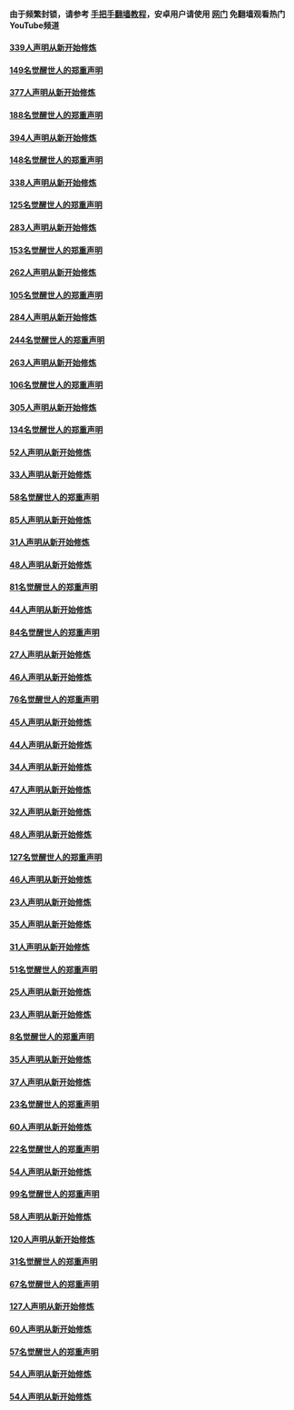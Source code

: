 #### 由于频繁封锁，请参考 [手把手翻墙教程](https://github.com/gfw-breaker/guides/wiki/)，安卓用户请使用 [网门](https://github.com/gfw-breaker/nogfw/blob/master/dl.md?t=05160801) 免翻墙观看热门YouTube频道 

#### [339人声明从新开始修炼](../pages/91/425690.md?t=05160801) 

#### [149名觉醒世人的郑重声明](../pages/91/425689.md?t=05160801) 

#### [377人声明从新开始修炼](../pages/91/424867.md?t=05160801) 

#### [188名觉醒世人的郑重声明](../pages/91/424866.md?t=05160801) 

#### [394人声明从新开始修炼](../pages/91/423914.md?t=05160801) 

#### [148名觉醒世人的郑重声明](../pages/91/423913.md?t=05160801) 

#### [338人声明从新开始修炼](../pages/91/423540.md?t=05160801) 

#### [125名觉醒世人的郑重声明](../pages/91/423539.md?t=05160801) 

#### [283人声明从新开始修炼](../pages/91/423296.md?t=05160801) 

#### [153名觉醒世人的郑重声明](../pages/91/423295.md?t=05160801) 

#### [262人声明从新开始修炼](../pages/91/423004.md?t=05160801) 

#### [105名觉醒世人的郑重声明](../pages/91/423003.md?t=05160801) 

#### [284人声明从新开始修炼](../pages/91/422707.md?t=05160801) 

#### [244名觉醒世人的郑重声明](../pages/91/422706.md?t=05160801) 

#### [263人声明从新开始修炼](../pages/91/422553.md?t=05160801) 

#### [106名觉醒世人的郑重声明](../pages/91/422552.md?t=05160801) 

#### [305人声明从新开始修炼](../pages/91/422153.md?t=05160801) 

#### [134名觉醒世人的郑重声明](../pages/91/422152.md?t=05160801) 

#### [52人声明从新开始修炼](../pages/91/421846.md?t=05160801) 

#### [33人声明从新开始修炼](../pages/91/421804.md?t=05160801) 

#### [58名觉醒世人的郑重声明](../pages/91/421845.md?t=05160801) 

#### [85人声明从新开始修炼](../pages/91/421769.md?t=05160801) 

#### [31人声明从新开始修炼](../pages/91/421763.md?t=05160801) 

#### [48人声明从新开始修炼](../pages/91/421605.md?t=05160801) 

#### [81名觉醒世人的郑重声明](../pages/91/421656.md?t=05160801) 

#### [44人声明从新开始修炼](../pages/91/421544.md?t=05160801) 

#### [84名觉醒世人的郑重声明](../pages/91/421543.md?t=05160801) 

#### [27人声明从新开始修炼](../pages/91/421465.md?t=05160801) 

#### [46人声明从新开始修炼](../pages/91/421454.md?t=05160801) 

#### [76名觉醒世人的郑重声明](../pages/91/421453.md?t=05160801) 

#### [45人声明从新开始修炼](../pages/91/421452.md?t=05160801) 

#### [44人声明从新开始修炼](../pages/91/421422.md?t=05160801) 

#### [34人声明从新开始修炼](../pages/91/421322.md?t=05160801) 

#### [47人声明从新开始修炼](../pages/91/421264.md?t=05160801) 

#### [32人声明从新开始修炼](../pages/91/421225.md?t=05160801) 

#### [48人声明从新开始修炼](../pages/91/421202.md?t=05160801) 

#### [127名觉醒世人的郑重声明](../pages/91/421224.md?t=05160801) 

#### [46人声明从新开始修炼](../pages/91/421203.md?t=05160801) 

#### [23人声明从新开始修炼](../pages/91/421138.md?t=05160801) 

#### [35人声明从新开始修炼](../pages/91/421122.md?t=05160801) 

#### [31人声明从新开始修炼](../pages/91/421081.md?t=05160801) 

#### [51名觉醒世人的郑重声明](../pages/91/421080.md?t=05160801) 

#### [25人声明从新开始修炼](../pages/91/421020.md?t=05160801) 

#### [23人声明从新开始修炼](../pages/91/420884.md?t=05160801) 

#### [8名觉醒世人的郑重声明](../pages/91/420883.md?t=05160801) 

#### [35人声明从新开始修炼](../pages/91/420809.md?t=05160801) 

#### [37人声明从新开始修炼](../pages/91/420766.md?t=05160801) 

#### [23名觉醒世人的郑重声明](../pages/91/420765.md?t=05160801) 

#### [60人声明从新开始修炼](../pages/91/420727.md?t=05160801) 

#### [22名觉醒世人的郑重声明](../pages/91/420726.md?t=05160801) 

#### [54人声明从新开始修炼](../pages/91/420529.md?t=05160801) 

#### [99名觉醒世人的郑重声明](../pages/91/420528.md?t=05160801) 

#### [58人声明从新开始修炼](../pages/91/420198.md?t=05160801) 

#### [120人声明从新开始修炼](../pages/91/420141.md?t=05160801) 

#### [31名觉醒世人的郑重声明](../pages/91/420197.md?t=05160801) 

#### [67名觉醒世人的郑重声明](../pages/91/420140.md?t=05160801) 

#### [127人声明从新开始修炼](../pages/91/420082.md?t=05160801) 

#### [60人声明从新开始修炼](../pages/91/420081.md?t=05160801) 

#### [57名觉醒世人的郑重声明](../pages/91/420080.md?t=05160801) 

#### [54人声明从新开始修炼](../pages/91/419533.md?t=05160801) 

#### [54人声明从新开始修炼](../pages/91/419532.md?t=05160801) 


